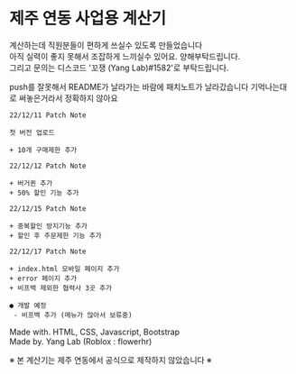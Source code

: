 # 제주 연동 사업용 계산기

계산하는데 직원분들이 편하게 쓰실수 있도록 만들었습니다  
아직 실력이 좋지 못해서 조잡하게 느끼실수 있어요. 양해부탁드립니다.  
그리고 문의는 디스코드 '꼬쟁 (Yang Lab)#1582'로 부탁드립니다.

push를 잘못해서 README가 날라가는 바람에 패치노트가 날라갔습니다 기억나는대로 써놓은거라서 정확하지 않아요

```
22/12/11 Patch Note

첫 버전 업로드

+ 10개 구매제한 추가
```

```
22/12/12 Patch Note

+ 버거퀸 추가
+ 50% 할인 기능 추가
```

```
22/12/15 Patch Note

+ 중복할인 방지기능 추가
+ 할인 후 주문제한 기능 추가
```

```
22/12/17 Patch Note

+ index.html 모바일 페이지 추가
+ error 페이지 추가
+ 비프백 제외한 협력사 3곳 추가
```

```
● 개발 예정
 - 비프백 추가 (메뉴가 많아서 보류중)
```

Made with. HTML, CSS, Javascript, Bootstrap  
Made by. Yang Lab (Roblox : flowerhr)

※ 본 계산기는 제주 연동에서 공식으로 제작하지 않았습니다 ※
